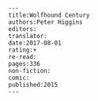 
    ---
    title:Wolfhound Century
    authors:Peter Higgins
    editors:
    translator:
    date:2017-08-01
    rating:+
    re-read:
    pages:336
    non-fiction:
    comic:
    published:2015
    ---

    